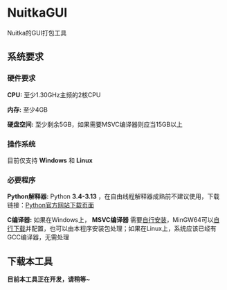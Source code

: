 # NuitkaGUI
Nuitka的GUI打包工具
## 系统要求
### 硬件要求
**CPU:** 至少1.30GHz主频的2核CPU

**内存:** 至少4GB

**硬盘空间:** 至少剩余5GB，如果需要MSVC编译器则应当15GB以上

### 操作系统
目前仅支持 **Windows** 和 **Linux** 
### 必要程序
**Python解释器:** Python **3.4-3.13** ，在自由线程解释器成熟前不建议使用，下载链接：[Python官方网站下载页面](https://www.python.org/downloads/)

**C编译器:** 如果在Windows上， **MSVC编译器** 需要[自行安装](https://visualstudio.microsoft.com/zh-hans/)，MinGW64可以[自行下载](https://github.com/niXman/mingw-builds-binaries/releases/tag/14.2.0-rt_v12-rev2)并配置，也可以由本程序安装包处理；如果在Linux上，系统应该已经有GCC编译器，无需处理

## 下载本工具
**目前本工具正在开发，请稍等~**